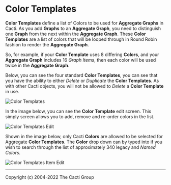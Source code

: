 # Color Templates

**Color Templates** define a list of Colors to be used for **Aggregate Graphs**
in Cacti.  As you add **Graphs** to an **Aggregate Graph**, you need to
distinguish one **Graph** from the next within the **Aggregate Graph**.  These
**Color Templates** are a list of colors that will be looped through in Round
Robin fashion to render the **Aggregate Graph**.

So, for example, if your **Color Template** uses 8 differing **Colors**, and
your **Aggregate Graph** includes 16 *Graph Items*, then each color will be used
twice in the **Aggregate Graph**.

Below, you can see the four standard **Color Templates**, you can see that you
have the ability to either *Delete* or *Duplicate* the **Color Templates**.  As
with other Cacti objects, you will not be allowed to *Delete* a **Color
Template** in use.

![Color Templates](images/color-templates.png)

In the image below, you can see the **Color Template** edit screen.  This simply
screen allows you to add, remove and re-order colors in the list.

![Color Templates Edit](images/color-templates-edit1.png)

Shown in the image below, only Cacti **Colors** are allowed to be selected for
Aggregate **Color Templates**.  The **Color** drop down can by typed into if you
wish to search through the list of approximately 340 legacy and *Named Colors*.

![Color Templates Item Edit](images/color-templates-edit2.png)

---
<copy>Copyright (c) 2004-2022 The Cacti Group</copy>

